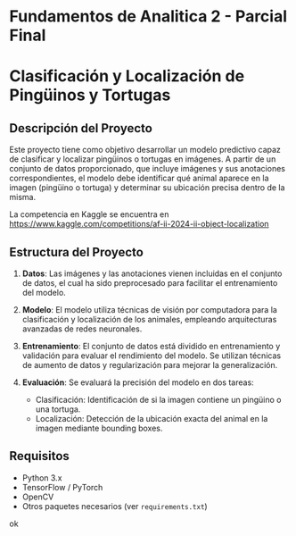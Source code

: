 # Fundamentos de Analitica 2 - Parcial Final
# Clasificación y Localización de Pingüinos y Tortugas

## Descripción del Proyecto

Este proyecto tiene como objetivo desarrollar un modelo predictivo capaz de clasificar y localizar pingüinos o tortugas en imágenes. A partir de un conjunto de datos proporcionado, que incluye imágenes y sus anotaciones correspondientes, el modelo debe identificar qué animal aparece en la imagen (pingüino o tortuga) y determinar su ubicación precisa dentro de la misma.

La competencia en Kaggle se encuentra en https://www.kaggle.com/competitions/af-ii-2024-ii-object-localization

## Estructura del Proyecto

1. **Datos**: Las imágenes y las anotaciones vienen incluidas en el conjunto de datos, el cual ha sido preprocesado para facilitar el entrenamiento del modelo.
   
2. **Modelo**: El modelo utiliza técnicas de visión por computadora para la clasificación y localización de los animales, empleando arquitecturas avanzadas de redes neuronales.
   
3. **Entrenamiento**: El conjunto de datos está dividido en entrenamiento y validación para evaluar el rendimiento del modelo. Se utilizan técnicas de aumento de datos y regularización para mejorar la generalización.

4. **Evaluación**: Se evaluará la precisión del modelo en dos tareas:
   - Clasificación: Identificación de si la imagen contiene un pingüino o una tortuga.
   - Localización: Detección de la ubicación exacta del animal en la imagen mediante bounding boxes.

## Requisitos

- Python 3.x
- TensorFlow / PyTorch
- OpenCV
- Otros paquetes necesarios (ver `requirements.txt`)

ok

